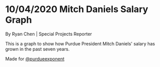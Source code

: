 # 10/04/2020 Mitch Daniels Salary Graph

By Ryan Chen | Special Projects Reporter

This is a graph to show how Purdue President Mitch Daniels' salary has grown in the past seven years.

Made for [@purdueexponent](https://twitter.com/purdueexponent)
